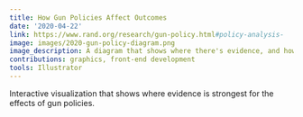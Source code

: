 ```yaml
---
title: How Gun Policies Affect Outcomes
date: '2020-04-22'
link: https://www.rand.org/research/gun-policy.html#policy-analysis-
image: images/2020-gun-policy-diagram.png
image_description: A diagram that shows where there's evidence, and how much, for how gun policies affect outcomes.
contributions: graphics, front-end development
tools: Illustrator
---
```


Interactive visualization that shows where evidence is strongest for the effects of gun policies.